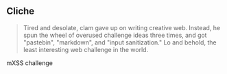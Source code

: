## Cliche
> Tired and desolate, clam gave up on writing creative web. Instead, he spun the wheel of overused challenge ideas three times, and got "pastebin", "markdown", and "input sanitization." Lo and behold, the least interesting web challenge in the world.

mXSS challenge